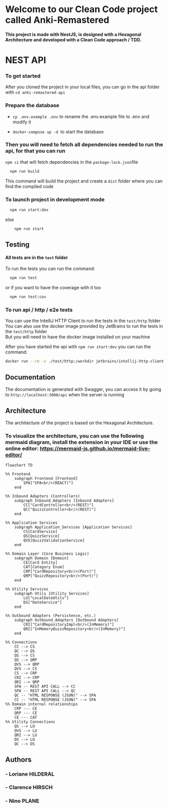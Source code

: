 # Welcome to our Clean Code project called Anki-Remastered

#### This project is made with NestJS, is designed with a Hexagonal Architecture and developed with a Clean Code approach / TDD. 

# NEST API

### To get started

 After you cloned the project in your local files, you can go in the api folder with `cd anki-remastered-api`

### Prepare the database

- `cp .env.exemple .env` to rename the .env.example file to .env and modify it

- `docker-compose up -d `to start the database

### Then you will need to fetch all dependencies needed to run the api, for that you can run
`npm ci` that will fetch dependencies in the `package-lock.json`file

```bash
  npm run build
```
This command will build the project and create a `dist` folder where you can find the compiled code

### To launch project in development mode

```bash
  npm run start:dev
```
else
```bash
    npm run start
```

## Testing

#### All tests are in the `test` folder

To run the tests you can run the command:

```bash
  npm run test
```

or if you want to have the coverage with it too

```bash
  npm run test:cov
```


### To run api / http / e2e tests

You can use the IntelliJ HTTP Client to run the tests in the `test/http` folder <br>
You can also use the docker image provided by JetBrains to run the tests in the `test/http` folder <br>
But you will need to have the docker image installed on your machine

After you have started the api with `npm run start:dev` you can run the command:

```bash
docker run --rm -v ./test/http:/workdir jetbrains/intellij-http-client -D test-suite.http
```

## Documentation

The documentation is generated with Swagger, you can access it by going to `http://localhost:3000/api` when the server is running

## Architecture

The architecture of the project is based on the Hexagonal Architecture.
### To visualize the architecture, you can use the following mermaid diagram, install the extension in your IDE or use the online editor: https://mermaid-js.github.io/mermaid-live-editor/

```mermaid
flowchart TD

%% Frontend
    subgraph Frontend [Frontend]
        SPA["SPA<br/>(REACT)"]
    end

%% Inbound Adapters (Controllers)
    subgraph Inbound_Adapters [Inbound Adapters]
        CC["CardController<br/>(REST)"]
        QC["QuizzController<br/>(REST)"]
    end

%% Application Services
    subgraph Application_Services [Application Services]
        CS[CardService]
        QS[QuizzService]
        QVS[QuizzValidationService]
    end

%% Domain Layer (Core Business Logic)
    subgraph Domain [Domain]
        CE[Card Entity]
        CAT[Category Enum]
        CRP["CardRepository<br/>(Port)"]
        QRP["QuizzRepository<br/>(Port)"]
    end

%% Utility Services
    subgraph Utils [Utility Services]
        LU["LocalDateUtils"]
        DS["DateService"]
    end

%% Outbound Adapters (Persistence, etc.)
    subgraph Outbound_Adapters [Outbound Adapters]
        CRI["CardRepositoryImpl<br/>(InMemory)"]
        QRI["InMemoryQuizzRepository<br/>(InMemory)"]
    end

%% Connections
    CC --> CS
    QC --> QS
    QS --> CS
    QS --> QRP
    QVS --> QRP
    QVS --> CS
    CS --> CRP
    CRI --> CRP
    QRI --> QRP
    SPA -- REST API CALL --> CC
    SPA -- REST API CALL --> QC
    QC -- "HTML RESPONSE (JSON)" --> SPA
    CC -- "HTML RESPONSE (JSON)" --> SPA
%% Domain internal relationships
    CRP --- CE
    QRP --- CE
    CE --- CAT
%% Utility Connections
    QS --> LU
    QVS --> LU
    QRI --> LU
    DS --> LU
    QC --> DS
```

## Authors

### - Loriane HILDERAL

### - Clarence HIRSCH

### - Nino PLANE
